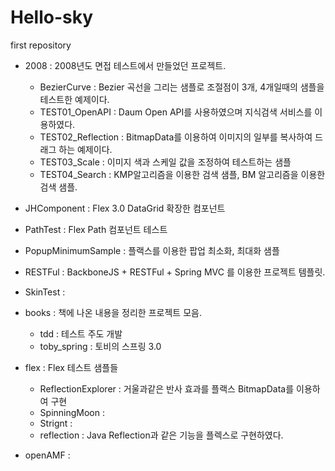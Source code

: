 Hello-sky
=========

first repository

* 2008 : 2008년도 면접 테스트에서 만들었던 프로젝트.
  - BezierCurve : Bezier 곡선을 그리는 샘플로 조절점이 3개, 4개일때의 샘플을 테스트한 예제이다.
  - TEST01_OpenAPI : Daum Open API를 사용하였으며 지식검색 서비스를 이용하였다.
  - TEST02_Reflection : BitmapData를 이용하여 이미지의 일부를 복사하여 드래그 하는 예제이다.
  - TEST03_Scale : 이미지 색과 스케일 값을 조정하여 테스트하는 샘플
  - TEST04_Search : KMP알고리즘을 이용한 검색 샘플, BM 알고리즘을 이용한 검색 샘플.

* JHComponent : Flex 3.0 DataGrid 확장한 컴포넌트

* PathTest : Flex Path 컴포넌트 테스트

* PopupMinimumSample : 플랙스를 이용한 팝업 최소화, 최대화 샘플

* RESTFul : BackboneJS + RESTFul + Spring MVC 를 이용한 프로젝트 템플릿.

* SkinTest :

* books : 책에 나온 내용을 정리한 프로젝트 모음.
  - tdd : 테스트 주도 개발
  - toby_spring : 토비의 스프링 3.0

* flex : Flex 테스트 샘플들
  - ReflectionExplorer : 거울과같은 반사 효과를 플랙스 BitmapData를 이용하여 구현
  - SpinningMoon :
  - Strignt :
  - reflection : Java Reflection과 같은 기능을 플렉스로 구현하였다.

* openAMF :
